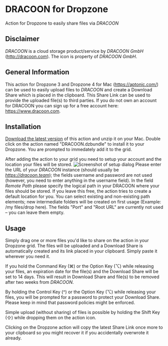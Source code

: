 # DRACOON for Dropzone
Action for Dropzone to easily share files via *DRACOON*

## Disclaimer
*DRACOON* is a cloud storage product/service by *DRACOON GmbH* (http://dracoon.com). The icon is property of *DRACOON GmbH*.

## General Information
This action for Dropzone 3 and Dropzone 4 for Mac (https://aptonic.com/) can be used to easily upload files to *DRACOON* and create a Download Share which is placed in the clipboard. This Share Link can be used to provide the uploaded file(s) to third parties.
If you do not own an account for DRACOON you can sign up for a free account here: https://www.dracoon.com.

## Installation
<a href="https://github.com/F-Pseudonym/dracoon-for-dropzone/releases/latest">Download the latest version</a> of this action and unzip it on your Mac. Double click on the action named "DRACOON.dzbundle" to install it to your Dropzone. You are prompted to immedately add it to the grid.

After adding the action to your grid you need to setup your account and the location your files will be stored.
![Screenshot of setup dialog](https://florian-scheuer.de/wp-content/uploads/2020/11/setup-dracoon-for-dropzone-2.0.png)
Please enter the URL of your *DRACOON* instance (should usually be *https://dracoon.team*); the fields username and password are not used (however, you need to enter anything in the username field). In the field *Remote Path* please specify the logical path in your DRACOON where your files should be stored. If you leave this free, the action tries to create a default location for you. You can select existing and non-existing path elements; new intermediate folders will be created on first usage (Example: /my files/drop here).
The fields "Port" and "Root URL" are currently not used – you can leave them empty.

## Usage
Simply drag one or more files you'd like to share on the action in your Dropzone grid. The files will be uploaded and a Download Share is automatically created and its link placed in your clipboard. Simply paste it wherever you need it.

If you hold the Command Key (⌘) or the Option Key (⌥) while releasing your files, an expiration date for the file(s) and the Download Share will be set to 14 days. This will result in Download Share and file(s) to be removed after two weeks from *DRACOON*.

By holding the Control Key (^) or the Option Key (⌥) while releasing your files, you will be prompted for a password to protect your Download Share. Please keep in mind that password policies might be enforced.

Simple upload (without sharing) of files is possible by holding the Shift Key (⇧) while dropping them on the action icon.

Clicking on the Dropzone action will copy the latest Share Link once more to your clipboard so you might recover it if you accidentally overwrote it already.